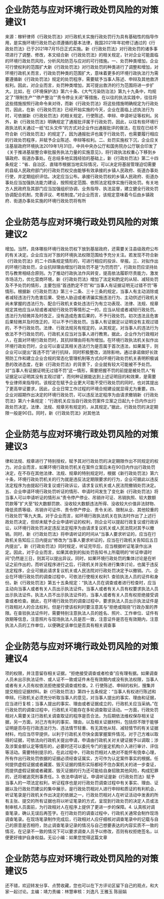 # 企业防范与应对环境行政处罚风险的对策建议1

来源：稼轩律师《行政处罚法》对行政机关实施行政处罚行为具有基础性的指导作用，是实施环境行政处罚必须遵循的基本法律，我国2021年年初修订通过的《行政处罚法》已于2021年7月15日正式实施。新《行政处罚法》对行政处罚的诸多事项进行了调整、修改，本文结合新《行政处罚法》的相关规定，针对企业可能面临的环境行政处罚风险，分析风险防范与应对的可行措施。一、处罚种类增加，企业可行使权利的范围扩大新《行政处罚法》对行政处罚的种类进行了调整和增加，对环境行政机关而言，行政处罚种类的范围扩大，意味着更多的环境行政执法行为需要遵循新《行政处罚法》规定的处罚程序，需要赋予当事人陈述、申辩及其他救济权利。因此，对企业而言，处罚种类增加，其可提出救济的行为范围将进一步扩大。比如，在《环境保护法》第六十条、《大气污染防治法》第九十九条中，均规定了“限制生产”“停产整治”“责令停业关闭”等措施，在以往的执法实践中，往往将这些措施按照行政命令来对待，而新《行政处罚法》将这些措施明确规定为行政处罚，因此，在新《行政处罚法》已经开始实施的今天，企业在面临上述执法行为时，可依据新《行政处罚法》的相关规定，行使陈述、申辩、申请听证等权利。另外，新《行政处罚法》明确规定了通报批评属于行政处罚，因此，以往有些环境行政执法机关通过一纸“红头文件”的方式对企业作出通报批评的做法，在现在已经不符合新《行政处罚法》的规定了，因为通报批评也属于行政处罚，也需要履行相应的行政处罚程序，并赋予企业陈述、申辩等权利。二、处罚实施权下沉，企业应关注基层政府环境执法2019年1月31日，中共中央办公厅和国务院办公厅联合印发了《关于推进基层整合审批服务执法力量的实施意见》，将行政执法权重心下移到乡镇政府、街道办事处。在总结多地实践经验的基础上，新《行政处罚法》第二十四条规定：“省、自治区、直辖市根据当地实际情况，可以决定将基层管理迫切需要的县级人民政府部门的行政处罚权交由能够有效承接的乡镇人民政府、街道办事处行使，并定期组织评估。决定应当公布。承接行政处罚权的乡镇人民政府、街道办事处应当加强执法能力建设，按照规定范围、依照法定程序实施行政处罚。有关地方人民政府及其部门应当加强组织协调、业务指导、执法监督，建立健全行政处罚协调配合机制，完善评议、考核制度。”对企业而言，该规定意味着今后由乡镇政府、街道办事处实施的环境行政处罚将有所

# 企业防范与应对环境行政处罚风险的对策建议2

增加。当然，具体哪些环境行政处罚权下放到基层政府，还需要关注县级政府公布的有关决定。企业应当对下放的环境执法权限范围给予充分关注。若发现不符合新《行政处罚法》的二十四条规定情形的，可进行相应的投诉、举报。三、对拟作出的环境行政处罚，企业抗辩理由增加行政处罚不是“为罚而罚”，行政处罚应坚持处罚与教育相结合原则。为了推动行政执法作风转变，提高依法履职尽责能力，激发市场活力，优化营商环境，新《行政处罚法》增加了法定和酌定的从轻、减轻处罚及不予处罚的情形，主要包括“首违酌定不罚”和“当事人有证据证明无过错不罚”等情形。根据新《行政处罚法》第三十二条、三十三条的规定，当事人有主动消除或者减轻违法行为危害后果、受他人胁迫或者诱骗实施违法行为、主动供述行政机关尚未掌握的违法行为、配合行政机关查处违法行为有立功表现、法律、法规、规章规定其他应当从轻或者减轻行政处罚等情形之一的，应当从轻或者减轻行政处罚。违法行为轻微并及时改正，没有造成危害后果的，不予行政处罚。初次违法且危害后果轻微并及时改正的，可以不予行政处罚。当事人有证据足以证明没有主观过错的，不予行政处罚。法律、行政法规另有规定的，从其规定。对当事人的违法行为依法不予行政处罚的，行政机关应当对当事人进行教育。据此，企业作为行政相对人，在面对环境行政处罚时，其抗辩理由将有所增加。在环境行政执法机关拟作出环境行政处罚时，企业可以查证其相关违法行为是否属于首次违法，如果属于，则企业可以提出“首违不罚”进行抗辩，同时积极整改，消除影响，通过承诺做好长效预防工作和建立企业合规的常态化管理机制等方式向环境行政处罚机关表明积极诚恳的改进态度，在新《行政处罚法》的背景下，企业就有较大可能被不予处罚。对“当事人有证据证明无过错不罚”这一情形，需要把握不罚的前提是被处罚人“有证据足以证明其没有主观过错”，而何种证据能达到上述证明目的和效果，是需要专业律师来指导的。该规定在赋予企业更大可能不受行政处罚的同时，也对其提出了更高举证要求，因此，企业日常工作过程的环境合规建设就显得尤为重要。四、企业对超期作出决定的环境行政处罚，可以违反法定程序为由请求撤销新《行政处罚法》第六十条规定：“行政机关应当自行政处罚案件立案之日起九十日内作出行政处罚决定。法律、法规、规章另有规定的，从其规定。”据此，行政处罚的决定期限一般是90日。同时，新《行政处罚法》对其他法

# 企业防范与应对环境行政处罚风险的对策建议3

律和法规、规章进行了特别授权，赋予其对行政处罚的决定期限作出不同规定的权力。对企业而言，如果环境行政处罚机关在案件立案后未在90日内作出行政处罚决定，在不存在其他法律、法规、规章的特别规定时，根据《新行政处罚法》第六十条，环境行政处罚机关的行为就是违反法定期限要求的行为，企业可据此以违反法定程序为由提起行政复议或行政诉讼，请求复议机关或人民法院撤销处罚决定。五、企业申请环境行政处罚听证的情形、申请时间发生了变化新《行政处罚法》将当事人可以申请听证的情形从“责令停产停业、吊销许可证、吊销执照、较大数额罚款等”扩大至“较大数额罚款、没收较大数额违法所得、没收较大价值非法财物、降低资质等级、吊销许可证件、责令停产停业、责令关闭、限制从业、其他较重的行政处罚”等九大类。对于企业而言，如环境行政执法机关在执法时作出了上述行政处罚决定，但却未赋予企业申请听证的权利，则企业可以提起行政复议或行政诉讼，以环境行政处罚决定违反法定程序为由请求复议机关或人民法院对其予以撤销。同时，新《行政处罚法》将申请听证的时间从“当事人要求听证的，应当在行政机关告知后三日内提出”修改为“当事人要求听证的，应当在行政机关告知后五日内提出”。新《行政处罚法》同时规定，听证完毕后，应当根据听证笔录作出决定。因此，对于企业而言，如果其收到的拟处罚告知书上所载明的“听证申请时间”仍然是三日，则其可以提出异议。同时，如果环境行政处罚的集体讨论是在听证之前作出的，而听证程序进行之后，行政机关并没有进行集体讨论，也属于违反法定程序，企业可据此请求复议机关或人民法院对行政处罚决定予以撤销。六、企业在环境行政处罚的调查过程中，可依法行使相关权利1. 查验执法人员的证件和身份。新《行政处罚法》第五十五条规定：“执法人员在调查或者进行检查时，应当主动向当事人或者有关人员出示执法证件。当事人或者有关人员有权要求执法人员出示执法证件。执法人员不出示执法证件的，当事人或者有关人员有权拒绝接受调查或者检查。据此，在环境行政处罚的调查过程中，要求执法人员出示执法证件是行政相对人的合法权利，但是行使该权利时要注意其与“拒绝或阻挠”行政办案的界限。在查验执法证件时，需要特别注意执法人员的姓名、照片、工作单位、证件有效期等信息，注意照片与现场执法人员是否一致，注意证件是否在有效期内，注意执法人员的工作单位，以便确定该单位是否具有相关调查事

# 企业防范与应对环境行政处罚风险的对策建议4

项的权限，并注意留存相关证据，“拒绝接受调查或者检查”应有理有据。如果调查人员未出示执法证件、或人证不一致或证件未在有效期内或没有执法权限，当事人或者有关人员有权依法拒绝接受调查或检查。2. 行使陈述、申辩的权利，搜集并提交相应证据材料。新《行政处罚法》第四十五条规定：“当事人有权进行陈述和申辩。行政机关必须充分听取当事人的意见，对当事人提出的事实、理由和证据，应当进行复核；当事人提出的事实、理由或者证据成立的，行政机关应当采纳。”在行政处罚的调查过程中，行政机关可能存在多轮调查取证活动。一方面，行政处罚相对人需要关注行政机关调查取证的程序是否合法，为后期依法维权保存相关证据，另一方面，对己方有利的事实、理由，以及相关证据材料，包括但不限于能够证明是否存在行政违法行为、违法情节轻重、有无其他从轻、减轻情节的有关证据材料，均应当尽早提供，以利于行政机关尽快全面掌握案件情况。对于己方难以取得的证据，可依法向行政机关提出申请，申请由行政机关对关键证据予以调取；涉及涉案金额认定等情形的，必要时还可以委托专门的鉴定机构介入进行审计、评估等活动。需要特别提示的，在此过程中，行政处罚相对人绝对不能怀有侥幸心理，所有作出行政处罚依据的证据必须经查证属实，方可作为认定案件事实的根据。任何提供虚假证据或者藏匿、毁灭证据的情形实际都经不住办案机关的进一步查证，而提供虚假证据或者藏匿、毁灭证据的行为还可能给自身招致其他风险，构成犯罪的，还将被追究刑事责任。3. 依法申请听证。申请听证是新《行政处罚法》赋予当事人的一项法定权利，听证程序也是对行政处罚调查过程中有关事实、理由、证据以及行政处罚建议的集中展示，是行政处罚相对人进行申辩和质证的有利机会，听证笔录是行政机关作出决定的依据之一，行政处罚相对人在听证活动中发表的所有主张、提交的所有证据也将以听证笔录的方式，呈现到行政处罚的决定人员或法制审核人员面前，为行政相对人在程序上提供了更进一步的保障。4. 认真核对调查笔录，确认无误后再签字。在行政处罚的调查过程中，行政机关通常会制作现场调查笔录。在现场笔录制作完成后，行政相对人应仔细核对调查笔录中的记载与自己的原意是否相符，防止调查笔录记录的情况与自己想要表达的内容实质不一致的情况，在记录不一致的情况下可以要求调查人员予以修改，否则有权拒绝签名，以便更好维护自身权益。无讼小编：如果您觉得这篇文章

# 企业防范与应对环境行政处罚风险的对策建议5

还不错，欢迎转发分享、点赞收藏，您也可以在下方评论区留下自己的观点，和大家一起讨论。主编：靖力责编：林慧审核：刘逸凡 王雅玉 陈丽娟

